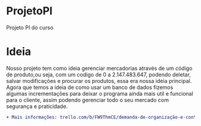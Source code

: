 # ProjetoPI
Projeto PI do curso

# Ideia
Nosso projeto tem como ideia gerenciar mercadorias através de um código de produto,ou seja, com um codigo de 0 a 2.147.483.647, podendo deletar, salvar modificações e procurar os produtos, essa era nossa ideia principal. Agora que temos a ideia de como usar um banco de dados fizemos algumas incrementações para deixar o programa ainda mais util e funcional para o cliente, assim podendo gerenciar todo o seu mercado com segurança e praticidade.

```diff
+ Mais informações: trello.com/b/FW9ThmCE/demanda-de-organização-e-controle-de-sistema-da-informação
```
